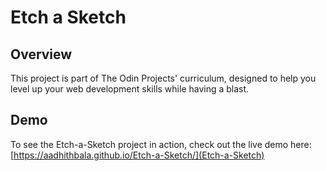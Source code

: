 # Etch a Sketch

## Overview

This project is part of The Odin Projects' curriculum, designed to help you level up your web development skills while having a blast.

## Demo

To see the Etch-a-Sketch project in action, check out the live demo here: [https://aadhithbala.github.io/Etch-a-Sketch/](Etch-a-Sketch)
